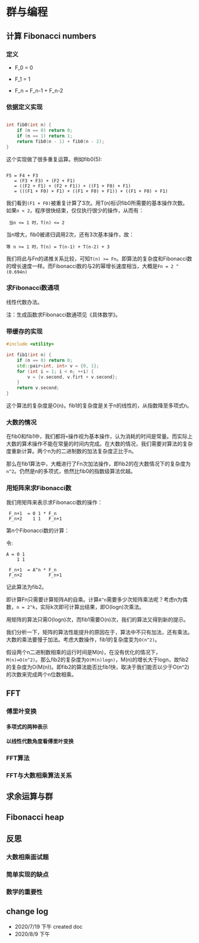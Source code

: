 # 群与编程

## 计算 Fibonacci numbers

### 定义

- F_0 = 0

- F_1 = 1

- F_n = F_n-1 + F_n-2

### 依据定义实现

``` C++

int fib0(int n) {
	if (n == 0) return 0;
	if (n == 1) return 1;
	return fib0(n - 1) + fib0(n - 2);
}

```

这个实现做了很多重复运算。例如fib0(5):

```

F5 = F4 + F3
   = (F3 + F3) + (F2 + F1)
   = ((F2 + F1) + (F2 + F1)) + ((F1 + F0) + F1)
   = (((F1 + F0) + F1) + ((F1 + F0) + F1)) + ((F1 + F0) + F1)

```

我们看到`(F1 + F0)`被重复计算了3次。用T(n)标识fib0所需要的基本操作次数。如果`n < 2`，程序很快结束，仅仅执行很少的操作，从而有：

` 当n <= 1 时，T(n) <= 2`

当n增大，fib0被递归调用2次，还有3次基本操作，故：

`等 n >= 1 时，T(n) = T(n-1) + T(n-2) + 3`

我们将此与Fn的递推关系比较，可知`T(n) >= Fn`。即算法的复杂度和Fibonacci数的增长速度一样。而Fibonacci数的与2的幂增长速度相当，大概是`Fn = 2 ^ (0.694n)`


### 求Fibonacci数通项

线性代数办法。


注：生成函数求Fibonacci数通项见《具体数学》。

### 带缓存的实现

``` C++
#include <utility>

int fib1(int n) {
	if (n == 0) return 0;
	std::pair<int, int> v = {0, 1};
	for (int i = 1; i < n; ++i) {
		v = {v.second, v.firt + v.second};
	}
	return v.second;
}

```

这个算法的复杂度是O(n)。fib1的复杂度是关于n的线性的，从指数降至多项式n。


### 大数的情况

在fib0和fib1中，我们都将`+`操作视为基本操作，认为消耗的时间是常量。而实际上大数的算术操作不能在常量的时间内完成。在大数的情况，我们需要对算法的复杂度重新计算。两个n为的二进制数的加法复杂度正比于n。

那么在fib1算法中，大概进行了Fn次加法操作，即fib2的在大数情况下的复杂度为`n^2`。仍然是n的多项式，依然比fib0的指数级算法优越。

### 用矩阵来求Fibonacci数

我们用矩阵来表示求Fibonacci数的操作：

```
 F_n+1  = 0 1 * F_n
 F_n+2    1 1   F_n+1

```

第n个Fibonacci数的计算：

令:

```
A = 0 1
    1 1
```

```
 F_n+1  = A^n * F_n
 F_n+2          F_n+1

```

记此算法为fib2。

即计算Fn只需要计算矩阵A的自乘。计算`A^n`需要多少次矩阵乘法呢？考虑n为偶数，`n = 2^k`，实际k次即可计算出结果，即O(logn)次乘法。

用矩阵的算法只需O(logn)次，而fib1需要O(n)次，我们的算法又得到新的提示。

我们分析一下，矩阵的算法性能提升的原因在于，算法中不只有加法，还有乘法。大数的乘法要慢于加法。考虑大数操作，fib1的复杂度变为`O(n^2)`。

假设两个n二进制数相乘的运行时间是M(n)，在没有优化的情况下，`M(n)=O(n^2)`。那么fib2的复杂度为`O(M(n)logn)`，M(n)的增长大于logn，故fib2的复杂度为O(M(n))。即fib2的算法能否比fib1快，取决于我们能否以少于O(n^2)的次数来完成两个n位数相乘。


## FFT

### 傅里叶变换

#### 多项式的两种表示

#### 以线性代数角度看傅里叶变换

### FFT算法

### FFT与大数相乘算法关系

## 求余运算与群

## Fibonacci heap

## 反思

### 大数相乘面试题

### 简单实现的缺点

### 数学的重要性

## change log

- 2020/7/19 下午 created doc
- 2020/8/9 下午
